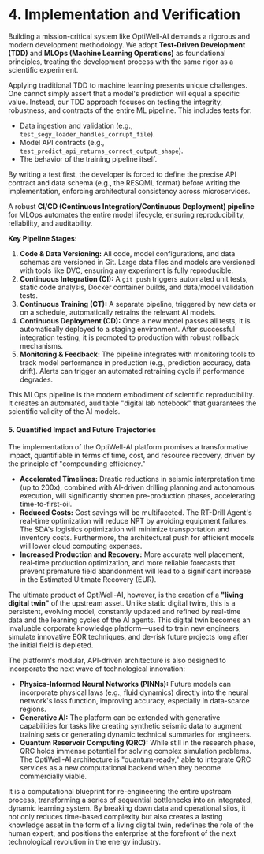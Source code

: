 # 4. Implementation and Verification

Building a mission-critical system like OptiWell-AI demands a rigorous and modern development methodology. We adopt **Test-Driven Development (TDD)** and **MLOps (Machine Learning Operations)** as foundational principles, treating the development process with the same rigor as a scientific experiment.

Applying traditional TDD to machine learning presents unique challenges. One cannot simply assert that a model's prediction will equal a specific value. Instead, our TDD approach focuses on testing the integrity, robustness, and contracts of the entire ML pipeline. This includes tests for:

* Data ingestion and validation (e.g., `test_segy_loader_handles_corrupt_file`).
* Model API contracts (e.g., `test_predict_api_returns_correct_output_shape`).
* The behavior of the training pipeline itself.

By writing a test first, the developer is forced to define the precise API contract and data schema (e.g., the RESQML format) before writing the implementation, enforcing architectural consistency across microservices.

A robust **CI/CD (Continuous Integration/Continuous Deployment) pipeline** for MLOps automates the entire model lifecycle, ensuring reproducibility, reliability, and auditability.

**Key Pipeline Stages:**

1. **Code & Data Versioning:** All code, model configurations, and data schemas are versioned in Git. Large data files and models are versioned with tools like DVC, ensuring any experiment is fully reproducible.
2. **Continuous Integration (CI):** A `git push` triggers automated unit tests, static code analysis, Docker container builds, and data/model validation tests.
3. **Continuous Training (CT):** A separate pipeline, triggered by new data or on a schedule, automatically retrains the relevant AI models.
4. **Continuous Deployment (CD):** Once a new model passes all tests, it is automatically deployed to a staging environment. After successful integration testing, it is promoted to production with robust rollback mechanisms.
5. **Monitoring & Feedback:** The pipeline integrates with monitoring tools to track model performance in production (e.g., prediction accuracy, data drift). Alerts can trigger an automated retraining cycle if performance degrades.

This MLOps pipeline is the modern embodiment of scientific reproducibility. It creates an automated, auditable "digital lab notebook" that guarantees the scientific validity of the AI models.

#### **5. Quantified Impact and Future Trajectories**

The implementation of the OptiWell-AI platform promises a transformative impact, quantifiable in terms of time, cost, and resource recovery, driven by the principle of "compounding efficiency."

* **Accelerated Timelines:** Drastic reductions in seismic interpretation time (up to 200x), combined with AI-driven drilling planning and autonomous execution, will significantly shorten pre-production phases, accelerating time-to-first-oil.
* **Reduced Costs:** Cost savings will be multifaceted. The RT-Drill Agent's real-time optimization will reduce NPT by avoiding equipment failures. The SDA's logistics optimization will minimize transportation and inventory costs. Furthermore, the architectural push for efficient models will lower cloud computing expenses.
* **Increased Production and Recovery:** More accurate well placement, real-time production optimization, and more reliable forecasts that prevent premature field abandonment will lead to a significant increase in the Estimated Ultimate Recovery (EUR).

The ultimate product of OptiWell-AI, however, is the creation of a **"living digital twin"** of the upstream asset. Unlike static digital twins, this is a persistent, evolving model, constantly updated and refined by real-time data and the learning cycles of the AI agents. This digital twin becomes an invaluable corporate knowledge platform—used to train new engineers, simulate innovative EOR techniques, and de-risk future projects long after the initial field is depleted.

The platform's modular, API-driven architecture is also designed to incorporate the next wave of technological innovation:

* **Physics-Informed Neural Networks (PINNs):** Future models can incorporate physical laws (e.g., fluid dynamics) directly into the neural network's loss function, improving accuracy, especially in data-scarce regions.
* **Generative AI:** The platform can be extended with generative capabilities for tasks like creating synthetic seismic data to augment training sets or generating dynamic technical summaries for engineers.
* **Quantum Reservoir Computing (QRC):** While still in the research phase, QRC holds immense potential for solving complex simulation problems. The OptiWell-AI architecture is "quantum-ready," able to integrate QRC services as a new computational backend when they become commercially viable.

It is a computational blueprint for re-engineering the entire upstream process, transforming a series of sequential bottlenecks into an integrated, dynamic learning system. By breaking down data and operational silos, it not only reduces time-based complexity but also creates a lasting knowledge asset in the form of a living digital twin, redefines the role of the human expert, and positions the enterprise at the forefront of the next technological revolution in the energy industry.
